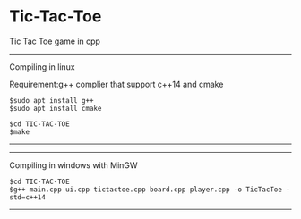 # Tic-Tac-Toe
Tic Tac Toe game in cpp


--------------------------------------------------------------------
Compiling in linux

Requirement:g++ complier that support c++14 and cmake

    $sudo apt install g++
    $sudo apt install cmake

    $cd TIC-TAC-TOE
    $make
-----------------------------------------------------------------------

------------------------------------------------------------------------

Compiling in windows with MinGW

    $cd TIC-TAC-TOE
    $g++ main.cpp ui.cpp tictactoe.cpp board.cpp player.cpp -o TicTacToe -std=c++14

--------------------------------------------------------------------------------

